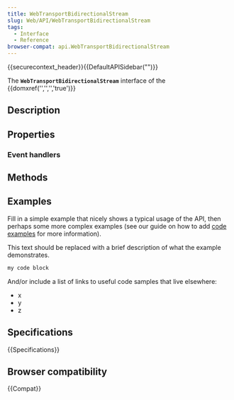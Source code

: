 ```yaml
---
title: WebTransportBidirectionalStream
slug: Web/API/WebTransportBidirectionalStream
tags:
  - Interface
  - Reference
browser-compat: api.WebTransportBidirectionalStream
---
```

{{securecontext_header}}{{DefaultAPISidebar("")}}

The **`WebTransportBidirectionalStream`** interface of the {{domxref('','','','true')}} 

## Description

 

## Properties



### Event handlers



## Methods



## Examples

Fill in a simple example that nicely shows a typical usage of the API, then perhaps some more complex examples (see our guide on how to add [code examples](/en-US/docs/MDN/Contribute/Structures/Code_examples) for more information).

This text should be replaced with a brief description of what the example demonstrates.

```js
my code block
```

And/or include a list of links to useful code samples that live elsewhere:

*   x
*   y
*   z

## Specifications

{{Specifications}}

## Browser compatibility

{{Compat}}

